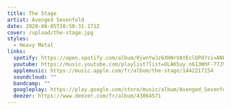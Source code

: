 ```yaml
---
title: The Stage
artist: Avenged Sevenfold
date: 2020-08-05T20:50:31.171Z
cover: /upload/the-stage.jpg
styles:
  - Heavy Metal
links:
  spotify: https://open.spotify.com/album/0jwnYwJz6XHNrVAYEclQPd?si=ANPhFNlZRpe66e01D7kzHg
  youtube: https://music.youtube.com/playlist?list=OLAK5uy_n613WhF-77JVsHfC8sEb6Nqto_TDGPlQk
  applemusic: https://music.apple.com/fr/album/the-stage/1442217154
  soundcloud: ""
  bandcamp: ""
  googleplay: https://play.google.com/store/music/album/Avenged_Sevenfold_The_Stage?id=Bpeubtn5laq7vw247ck6wsa3bgu
  deezer: https://www.deezer.com/fr/album/43064571
---
```

